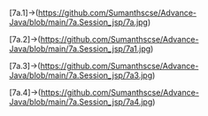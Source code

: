 [7a.1]->(https://github.com/Sumanthscse/Advance-Java/blob/main/7a.Session_jsp/7a.jpg)

[7a.2]->(https://github.com/Sumanthscse/Advance-Java/blob/main/7a.Session_jsp/7a1.jpg)

[7a.3]->(https://github.com/Sumanthscse/Advance-Java/blob/main/7a.Session_jsp/7a3.jpg)

[7a.4]->(https://github.com/Sumanthscse/Advance-Java/blob/main/7a.Session_jsp/7a4.jpg)
